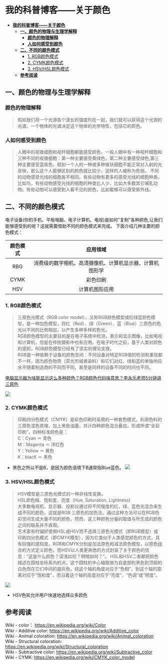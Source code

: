 # **我的科普博客——关于颜色**  
<!-- TOC -->

- [**我的科普博客——关于颜色**](#我的科普博客关于颜色)
    - [**一、颜色的物理与生理学解释**](#一颜色的物理与生理学解释)
        - [**颜色的物理解释**](#颜色的物理解释)
        - [**人如何感受到颜色**](#人如何感受到颜色)
    - [**二、不同的颜色模式**](#二不同的颜色模式)
        - [1. RGB颜色模式](#1-rgb颜色模式)
        - [2. CYMK颜色模式](#2-cymk颜色模式)
        - [3. HSV/HSL颜色模式](#3-hsvhsl颜色模式)
    - [**参考阅读**](#参考阅读)

<!-- /TOC -->
## **一、颜色的物理与生理学解释**

### **颜色的物理解释**
>假如我们将一个光源各个波长的强度列在一起，我们就可以获得这个光源的光谱。一个物体的光谱决定这个物体的光学特性，包括它的颜色。  

### **人如何感受到颜色**
>人眼中的视锥细胞和视杆细胞都能感受颜色，一般人眼中有一种视杆细胞和三种不同的视锥细胞：第一种主要感受黄绿色，第二种主要感受绿色,第三种主要感受蓝紫色。假如一个人的一种或多种锥状细胞不能正常对入射的光反映，那么这个人能够区别的颜色就比较少，这样的人被称为色弱。
>不同的动物感受光线的细胞各不相同。有些动物有更多的感受光线的细胞种类，比如鸟，有些动物感受光线的细胞的种类比人少，比如大多数其它哺乳动物。有些动物可以感受到人看不见的颜色，比如蜜蜂可以感受紫外线。

## **二、不同的颜色模式**
电子设备(你的手机、平板电脑、电子计算机、电视)是如何"复制"各种颜色,让我们能够感受到的呢？这就需要借助不同的颜色模式来完成。
下面介绍几种主要的颜色模式：

|颜色模式|应用领域|
|:-:|:-:|
|RBG|消费级的数字相机、高清摄像机、计算机显示器、计算机图形学|
|CYMK|彩色印刷|
|HSV|计算机图形应用|
### 1. RGB颜色模式  
>三原色光模式（RGB color model），又称RGB颜色模型或红绿蓝颜色模型，是一种加色模型，将红（Red）、绿（Green）、蓝（Blue）三原色的色光以不同的比例相加，以产生多种多样的色光。  
RGB颜色模型的主要目的是在电子系统中检测，表示和显示图像，比如电视和计算机，但是在传统摄影中也有应用。在电子时代之前，基于人类对颜色的感知，RGB颜色模型已经有了坚实的理论支撑。  
RGB是一种依赖于设备的颜色空间：不同设备对特定RGB值的检测和重现都不一样，因为颜色物质（荧光剂或者染料）和它们对红、绿和蓝的单独响应水平随着制造商的不同而不同，甚至是同样的设备不同的时间也不同。

[电脑显示器为啥能显示这么多种颜色？RGB颜色代码啥意思？李永乐老师5分钟讲三原色](https://www.bilibili.com/video/av25486342/)

![](https://upload.wikimedia.org/wikipedia/commons/thumb/a/a6/%E9%A1%8F%E8%89%B2%E5%8A%A0%E6%B3%95.svg/330px-%E9%A1%8F%E8%89%B2%E5%8A%A0%E6%B3%95.svg.png)

### 2. CYMK颜色模式  
>印刷四分色模式（CMYK）是彩色印刷时采用的一种套色模式，利用色料的三原色混色原理，加上黑色油墨，共计四种颜色混合叠加，形成所谓“全彩印刷”。四种标准颜色是：  
C：Cyan ＝ 青色  
M：Magenta ＝ 洋红色  
Y：Yellow ＝ 黄色  
K：blacK ＝ 黑色  

* 黑色之所以不是B，是因为颜色语境下B通常指Blue蓝色。
![](https://upload.wikimedia.org/wikipedia/commons/thumb/c/c7/%E9%A1%8F%E8%89%B2%E6%B8%9B%E6%B3%95.svg/330px-%E9%A1%8F%E8%89%B2%E6%B8%9B%E6%B3%95.svg.png)
### 3. HSV/HSL颜色模式  
>HSV模型是三原色光模式的一种非线性变换。  
HSL即色相、饱和度、亮度（Hue, Saturation, Lightness)   
大多数电视机、显示器、投影仪通过将不同强度的红、绿、蓝色光混合来生成不同的颜色，这就是RGB 三原色的加色法。通过这种方法可以在RGB色彩空间生成大量不同的颜色，然而，这三种颜色分量的取值与所生成的颜色之间的联系并不直观。  
艺术家有时偏好使用HSL或HSV而不选择三原色光模式（即RGB模型）或 印刷四分色模式（即CMYK模型），因为它类似于人类感觉颜色的方式，具有较强的感知度。RGB和CMYK分别是加法原色和减法原色模型，以原色组合的方式定义颜色，而HSV以人类更熟悉的方式封装了关于颜色的信息：“这是什么颜色？深浅如何？明暗如何？”。
HSL和HSV二者都把颜色描述在圆柱坐标系内的点，这个圆柱的中心轴取值为自底部的黑色到顶部的白色而在它们中间的是灰色，绕这个轴的角度对应于“色相”，到这个轴的距离对应于“饱和度”，而沿着这个轴的高度对应于“亮度”，“色调”或“明度”。

![](https://upload.wikimedia.org/wikipedia/commons/thumb/1/1b/Triangulo_HSV.png/330px-Triangulo_HSV.png)
* HSV色轮允许用户快速地选择众多颜色
## **参考阅读**  
Wiki - color： https://en.wikipedia.org/wiki/Color   
Wiki - Additive color: https://en.wikipedia.org/wiki/Additive_color  
Wiki - Animal coloration: https://en.wikipedia.org/wiki/Animal_coloration  
Wiki - Structural coloration: https://en.wikipedia.org/wiki/Structural_coloration  
Wiki - Subtractive color:  https://en.wikipedia.org/wiki/Subtractive_color   
Wiki - CYMK: https://en.wikipedia.org/wiki/CMYK_color_model  


